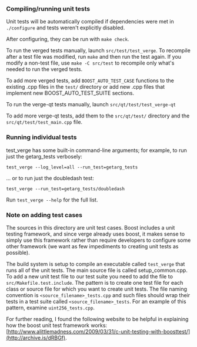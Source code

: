 ### Compiling/running unit tests

Unit tests will be automatically compiled if dependencies were met in `./configure`
and tests weren't explicitly disabled.

After configuring, they can be run with `make check`.

To run the verged tests manually, launch `src/test/test_verge`. To recompile
after a test file was modified, run `make` and then run the test again. If you
modify a non-test file, use `make -C src/test` to recompile only what's needed
to run the verged tests.

To add more verged tests, add `BOOST_AUTO_TEST_CASE` functions to the existing
.cpp files in the `test/` directory or add new .cpp files that
implement new BOOST_AUTO_TEST_SUITE sections.

To run the verge-qt tests manually, launch `src/qt/test/test_verge-qt`

To add more verge-qt tests, add them to the `src/qt/test/` directory and
the `src/qt/test/test_main.cpp` file.

### Running individual tests

test_verge has some built-in command-line arguments; for
example, to run just the getarg_tests verbosely:

    test_verge --log_level=all --run_test=getarg_tests

... or to run just the doubledash test:

    test_verge --run_test=getarg_tests/doubledash

Run `test_verge --help` for the full list.

### Note on adding test cases

The sources in this directory are unit test cases.  Boost includes a
unit testing framework, and since verge already uses boost, it makes
sense to simply use this framework rather than require developers to
configure some other framework (we want as few impediments to creating
unit tests as possible).

The build system is setup to compile an executable called `test_verge`
that runs all of the unit tests.  The main source file is called
setup_common.cpp. To add a new unit test file to our test suite you need 
to add the file to `src/Makefile.test.include`. The pattern is to create 
one test file for each class or source file for which you want to create 
unit tests.  The file naming convention is `<source_filename>_tests.cpp` 
and such files should wrap their tests in a test suite 
called `<source_filename>_tests`. For an example of this pattern, 
examine `uint256_tests.cpp`.

For further reading, I found the following website to be helpful in
explaining how the boost unit test framework works:
[http://www.alittlemadness.com/2009/03/31/c-unit-testing-with-boosttest/](http://archive.is/dRBGf).
